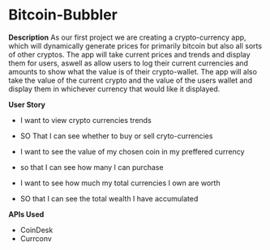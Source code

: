 # Bitcoin-Bubbler

<b>Description</b>
As our first project we are creating a crypto-currency app, which will dynamically generate prices for primarily bitcoin but also all sorts of other cryptos. The app will take current prices and trends and display them for users, aswell as allow users to log their current currencies and amounts to show what the value is of their crypto-wallet. The app will also take the value of the current crypto and the value of the users wallet and display them in whichever currency that would like it displayed.

<b> User Story</b>

- I want to view crypto currencies trends 
- SO That I can see whether to buy or sell cryto-currencies

- I want to see the value of my chosen coin in my preffered currency
- so that I can see how many I can purchase

- I want to see how much my total currencies I own are worth
- SO that I can see the total wealth I have accumulated 

<b>APIs Used</b>
 - CoinDesk
 - Currconv
